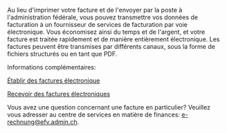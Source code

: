 <!--
                                Source URL: https://www.efv.admin.ch/efv/fr/home/efv/erechnung/aktuell.html
                                Page ID: 2
                                -->

                                
Au lieu d'imprimer votre facture et de l'envoyer par la poste à l'administration fédérale, vous pouvez transmettre vos données de facturation à un fournisseur de services de facturation par voie électronique. Vous économisez ainsi du temps et de l'argent, et votre facture est traitée rapidement et de manière entièrement électronique. Les factures peuvent être transmises par différents canaux, sous la forme de fichiers structurés ou en tant que PDF.


Informations complémentaires:


[Établir des factures électronique](/efv/fr/home/efv/erechnung/e-rechnung-zustellen.html)


[Recevoir des factures électroniques](/efv/fr/home/efv/erechnung/e-rechnung-empfangen.html)


Vous avez une question concernant une facture en particulier? Veuillez vous adresser au centre de services en matière de finances: [e\-rechnung@efv.admin.ch](mailto:e-rechnung@efv.admin.ch).


